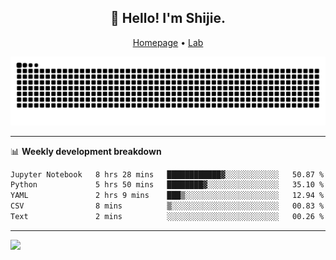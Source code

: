 <h2 align="center">👋 Hello! I'm Shijie.</h2>
<p align="center">
  <a href="https://xu-shi-jie.github.io"> Homepage</a> •
  <a href="https://onoda-lab.jp"> Lab </a>
</p>

![Snake animation](https://github.com/xu-shi-jie/xu-shi-jie/blob/output/github-snake.svg)


-------

📊 **Weekly development breakdown**
<!--START_SECTION:waka-->

```txt
Jupyter Notebook   8 hrs 28 mins   ████████████▓░░░░░░░░░░░░   50.87 %
Python             5 hrs 50 mins   ████████▓░░░░░░░░░░░░░░░░   35.10 %
YAML               2 hrs 9 mins    ███▒░░░░░░░░░░░░░░░░░░░░░   12.94 %
CSV                8 mins          ▒░░░░░░░░░░░░░░░░░░░░░░░░   00.83 %
Text               2 mins          ░░░░░░░░░░░░░░░░░░░░░░░░░   00.26 %
```

<!--END_SECTION:waka-->

-------
![](https://komarev.com/ghpvc/?username=xu-shi-jie&style=flat-square&color=blue) 
